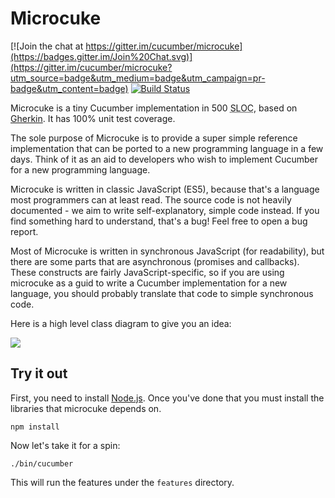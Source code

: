 # Microcuke

[![Join the chat at https://gitter.im/cucumber/microcuke](https://badges.gitter.im/Join%20Chat.svg)](https://gitter.im/cucumber/microcuke?utm_source=badge&utm_medium=badge&utm_campaign=pr-badge&utm_content=badge)
[![Build Status](https://travis-ci.org/cucumber/microcuke.svg)](https://travis-ci.org/cucumber/microcuke)

Microcuke is a tiny Cucumber implementation in 500 <abbr title="Source Lines Of Code">SLOC</abbr>, 
based on [Gherkin](https://github.com/cucumber/gherkin). It has 100% unit test coverage.

The sole purpose of Microcuke is to provide a super simple reference implementation that
can be ported to a new programming language in a few days. Think of it as an aid to
developers who wish to implement Cucumber for a new programming language.

Microcuke is written in classic JavaScript (ES5), because that's a language most
programmers can at least read. The source code is not heavily documented -
we aim to write self-explanatory, simple code instead. If you find something
hard to understand, that's a bug! Feel free to open a bug report.

Most of Microcuke is written in synchronous JavaScript (for readability), but there are
some parts that are asynchronous (promises and callbacks). These constructs are
fairly JavaScript-specific, so if you are using microcuke as a guid to write a Cucumber
implementation for a new language, you should probably translate that code to simple synchronous code.

Here is a high level class diagram to give you an idea:

![](https://github.com/cucumber/microcuke/blob/master/docs/classes.png)

## Try it out

First, you need to install [Node.js](https://nodejs.org).
Once you've done that you must install the libraries that microcuke depends on.

    npm install

Now let's take it for a spin:

    ./bin/cucumber

This will run the features under the `features` directory.
